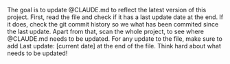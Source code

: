 The goal is to update @CLAUDE.md to reflect the latest version of this project. First, read the file and check if it has a last update date at the end. If it does, check the git commit history so we what has been commited since the last update. Apart from that, scan the whole project, to see where @CLAUDE.md needs to be updated. For any update to the file, make sure to add Last update: [current date] at the end of the file. Think hard about what needs to be updated!